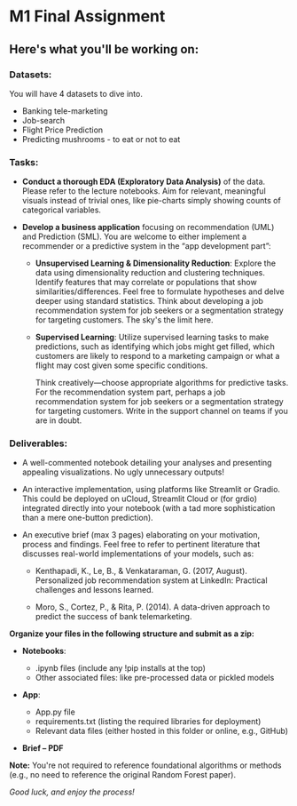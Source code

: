 # M1 Final Assignment

## Here's what you'll be working on:

### Datasets:

You will have 4 datasets to dive into.
- Banking tele-marketing 
- Job-search 
- Flight Price Prediction 
- Predicting mushrooms - to eat or not to eat

### Tasks:

- **Conduct a thorough EDA (Exploratory Data Analysis)** of the data. Please refer to the lecture notebooks. Aim for relevant, meaningful visuals instead of trivial ones, like pie-charts simply showing counts of categorical variables.
  
- **Develop a business application** focusing on recommendation (UML) and Prediction (SML). You are welcome to either implement a recommender or a predictive system in the “app development part”:
  
  - **Unsupervised Learning & Dimensionality Reduction**: Explore the data using dimensionality reduction and clustering techniques. Identify features that may correlate or populations that show similarities/differences. Feel free to formulate hypotheses and delve deeper using standard statistics. Think about developing a job recommendation system for job seekers or a segmentation strategy for targeting customers. The sky's the limit here.
  
  - **Supervised Learning**: Utilize supervised learning tasks to make predictions, such as identifying which jobs might get filled, which customers are likely to respond to a marketing campaign or what a flight may cost given some specific conditions.

    Think creatively—choose appropriate algorithms for predictive tasks. For the recommendation system part, perhaps a job recommendation system for job seekers or a segmentation strategy for targeting customers. Write in the support channel on teams if you are in doubt.

### Deliverables:

- A well-commented notebook detailing your analyses and presenting appealing visualizations. No ugly unnecessary outputs!
  
- An interactive implementation, using platforms like Streamlit or Gradio. This could be deployed on uCloud, Streamlit Cloud or (for grdio) integrated directly into your notebook (with a tad more sophistication than a mere one-button prediction).
  
- An executive brief (max 3 pages) elaborating on your motivation, process and findings. Feel free to refer to pertinent literature that discusses real-world implementations of your models, such as:
  
  - Kenthapadi, K., Le, B., & Venkataraman, G. (2017, August). Personalized job recommendation system at LinkedIn: Practical challenges and lessons learned.
  
  - Moro, S., Cortez, P., & Rita, P. (2014). A data-driven approach to predict the success of bank telemarketing.

**Organize your files in the following structure and submit as a zip:**

- **Notebooks**:
  - .ipynb files (include any !pip installs at the top)
  - Other associated files: like pre-processed data or pickled models
  
- **App**:
  - App.py file
  - requirements.txt (listing the required libraries for deployment)
  - Relevant data files (either hosted in this folder or online, e.g., GitHub)

- **Brief – PDF**

**Note:** You're not required to reference foundational algorithms or methods (e.g., no need to reference the original Random Forest paper).

_Good luck, and enjoy the process!_
